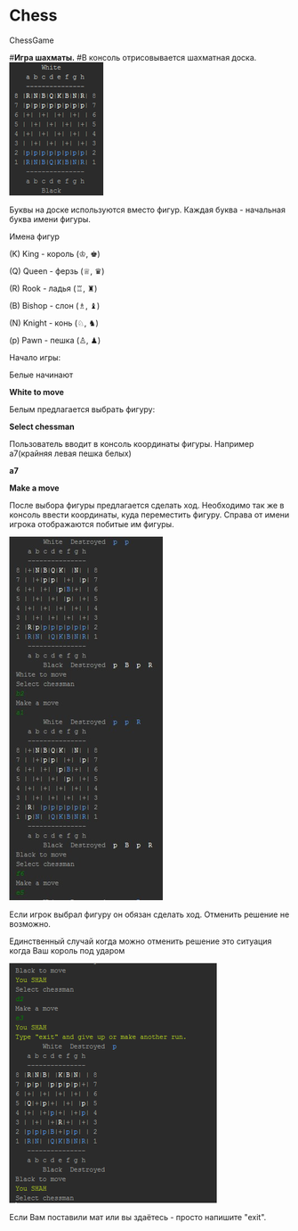 # Chess
ChessGame

#**Игра шахматы.**
#В консоль отрисовывается шахматная доска. 
![Chess](https://github.com/IgorJavaSchool/Chess/blob/master/Game.png)

Буквы на доске используются вместо фигур. Каждая буква - начальная буква имени фигуры.

Имена фигур

(K) King   - король (♔, ♚)

(Q) Queen  - ферзь  (♕, ♛)

(R) Rook   - ладья  (♖, ♜)

(B) Bishop - слон   (♗, ♝)

(N) Knight - конь   (♘, ♞)

(p) Pawn   - пешка  (♙, ♟)

Начало игры: 

Белые начинают

**White to move**

Белым предлагается выбрать фигуру:

**Select chessman**

Пользователь вводит в консоль координаты фигуры. Например а7(крайняя левая пешка белых)

**a7**

**Make a move**

После выбора фигуры предлагается сделать ход. Необходимо так же в консоль ввести координаты, куда переместить фигуру. Справа от имени игрока отображаются побитые им фигуры.

![Chess](https://github.com/IgorJavaSchool/Chess/blob/master/2016-07-17_171914.png)

Если игрок выбрал фигуру он обязан сделать ход. Отменить решение не возможно.

Единственный случай когда можно отменить решение это ситуация когда Ваш король под ударом

![Chess](https://github.com/IgorJavaSchool/Chess/blob/master/Mat.png)

Если Вам поставили мат или вы здаётесь - просто напишите "exit". 

